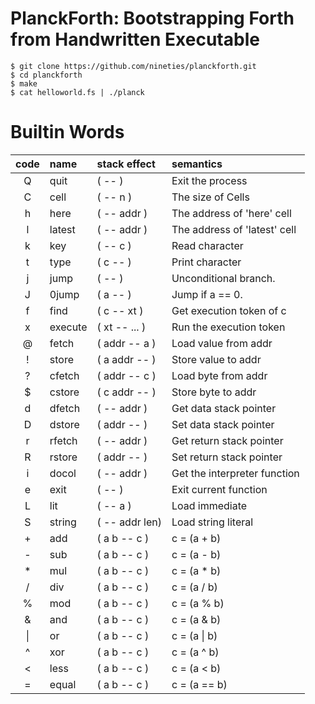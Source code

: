 # PlanckForth: Bootstrapping Forth from Handwritten Executable

```
$ git clone https://github.com/nineties/planckforth.git
$ cd planckforth
$ make
$ cat helloworld.fs | ./planck
```

# Builtin Words

| code | name     | stack effect   | semantics                    |
|:----:|:---------|:---------------|:-----------------------------|
| Q    | quit     | ( -- )         | Exit the process             |
| C    | cell     | ( -- n )       | The size of Cells            |
| h    | here     | ( -- addr )    | The address of 'here' cell   |
| l    | latest   | ( -- addr )    | The address of 'latest' cell |
| k    | key      | ( -- c )       | Read character               |
| t    | type     | ( c -- )       | Print character              |
| j    | jump     | ( -- )         | Unconditional branch.        |
| J    | 0jump    | ( a -- )       | Jump if a == 0.              |
| f    | find     | ( c -- xt )    | Get execution token of c     |
| x    | execute  | ( xt -- ... )  | Run the execution token      |
| @    | fetch    | ( addr -- a )  | Load value from addr         |
| !    | store    | ( a addr -- )  | Store value to addr          |
| ?    | cfetch   | ( addr -- c )  | Load byte from addr          |
| $    | cstore   | ( c addr -- )  | Store byte to addr           |
| d    | dfetch   | ( -- addr )    | Get data stack pointer       |
| D    | dstore   | ( addr -- )    | Set data stack pointer       |
| r    | rfetch   | ( -- addr )    | Get return stack pointer     |
| R    | rstore   | ( addr -- )    | Set return stack pointer     |
| i    | docol    | ( -- addr )    | Get the interpreter function |
| e    | exit     | ( -- )         | Exit current function        |
| L    | lit      | ( -- a )       | Load immediate               |
| S    | string   | ( -- addr len) | Load string literal          |
| +    | add      | ( a b -- c )   | c = (a + b)                  |
| -    | sub      | ( a b -- c )   | c = (a - b)                  |
| *    | mul      | ( a b -- c )   | c = (a * b)                  |
| /    | div      | ( a b -- c )   | c = (a / b)                  |
| %    | mod      | ( a b -- c )   | c = (a % b)                  |
| &    | and      | ( a b -- c )   | c = (a & b)                  |
| \|   | or       | ( a b -- c )   | c = (a \| b)                 |
| ^    | xor      | ( a b -- c )   | c = (a ^ b)                  |
| <    | less     | ( a b -- c )   | c = (a < b)                  |
| =    | equal    | ( a b -- c )   | c = (a == b)                 |
